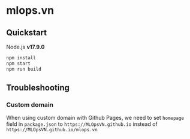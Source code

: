 # mlops.vn

## Quickstart

Node.js **v17.9.0**

```bash
npm install
npm start
npm run build
```

## Troubleshooting

### Custom domain

When using custom domain with Github Pages, we need to set `homepage` field in `package.json` to `https://MLOpsVN.github.io` instead of `https://MLOpsVN.github.io/mlops.vn`
